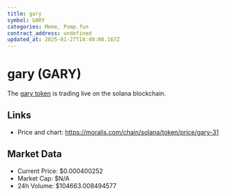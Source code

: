 ```yaml
---
title: gary
symbol: GARY
categories: Meme, Pump.fun
contract_address: undefined
updated_at: 2025-01-27T14:49:08.167Z
---
```


# gary (GARY)
The [gary token](https://moralis.com/chain/solana/token/price/gary-31) is trading live on the solana blockchain.

## Links
- Price and chart: https://moralis.com/chain/solana/token/price/gary-31

## Market Data
- Current Price: $0.000400252
- Market Cap: $N/A
- 24h Volume: $104663.008494577
